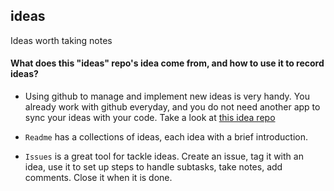 ## ideas
Ideas worth taking notes

#### What does this "ideas" repo's idea come from, and how to use it to record ideas?
*   Using github to manage and implement new ideas is very handy. You already work with github everyday, 
and you do not need another app to sync your ideas with your code. Take a look at [this idea repo](https://github.com/phodal/ideas)

*   `Readme` has a collections of ideas, each idea with a brief introduction. 

*   `Issues` is a great tool for tackle ideas. Create an issue, tag it with an idea, use it to set up steps to handle subtasks, 
take notes, add comments. Close it when it is done.

